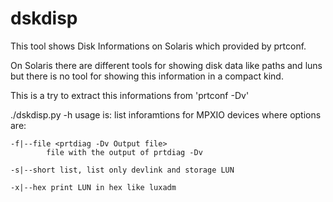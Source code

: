 dskdisp
=======

This tool shows Disk Informations on Solaris which provided by prtconf.

On Solaris there are different tools for showing disk data like paths and luns
but there is no tool for showing this information in a compact kind.

This is a try to extract this informations from 'prtconf -Dv'

./dskdisp.py -h
usage is:
list inforamtions for MPXIO devices
where options are:

    -f|--file <prtdiag -Dv Output file>
            file with the output of prtdiag -Dv

    -s|--short list, list only devlink and storage LUN

    -x|--hex print LUN in hex like luxadm


